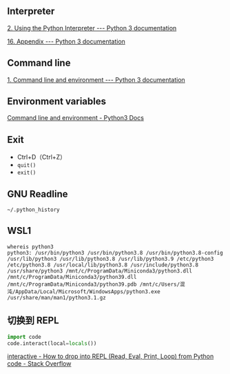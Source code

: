 ## Interpreter
[2\. Using the Python Interpreter --- Python 3 documentation](https://docs.python.org/3/tutorial/interpreter.html)

[16\. Appendix --- Python 3 documentation](https://docs.python.org/3/tutorial/appendix.html#interactive-mode)

## Command line
[1\. Command line and environment --- Python 3 documentation](https://docs.python.org/3/using/cmdline.html#using-on-general)

## Environment variables
[Command line and environment - Python3 Docs](https://docs.python.org/3/using/cmdline.html#environment-variables)

## Exit
- Ctrl+D（Ctrl+Z）
- `quit()`
- `exit()`

## GNU Readline
`~/.python_history`

## WSL1
```
whereis python3
python3: /usr/bin/python3 /usr/bin/python3.8 /usr/bin/python3.8-config /usr/lib/python3 /usr/lib/python3.8 /usr/lib/python3.9 /etc/python3 /etc/python3.8 /usr/local/lib/python3.8 /usr/include/python3.8 /usr/share/python3 /mnt/c/ProgramData/Miniconda3/python3.dll /mnt/c/ProgramData/Miniconda3/python39.dll /mnt/c/ProgramData/Miniconda3/python39.pdb /mnt/c/Users/混沌/AppData/Local/Microsoft/WindowsApps/python3.exe /usr/share/man/man1/python3.1.gz
```

## 切换到 REPL
```python
import code
code.interact(local=locals())
```
[interactive - How to drop into REPL (Read, Eval, Print, Loop) from Python code - Stack Overflow](https://stackoverflow.com/questions/1395913/how-to-drop-into-repl-read-eval-print-loop-from-python-code)